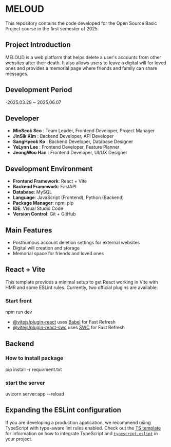 # MELOUD
This repository contains the code developed for the Open Source Basic Project course in the first semester of 2025.

## Project Introduction
MELOUD is a web platform that helps delete a user's accounts from other websites after their death.
It also allows users to leave a digital will for loved ones and provides a memorial page where friends and family can share messages.


## Development Period
-2025.03.29 ~ 2025.06.07


## Developer
- **MinSeok Seo** : Team Leader, Frontend Developer, Project Manager 
- **JinSik Kim** : Backend Developer, API Developer
- **SangHyeok Ko** : Backend Developer, Database Designer
- **YeLynn Lee** : Frontend Developer, Feature Planner
- **JeongWoo Han** : Frontend Developer, UI/UX Designer


## Development Environment
- **Frontend Framework**: React + Vite  
- **Backend Framework**: FastAPI  
- **Database**: MySQL  
- **Language**: JavaScript (Frontend), Python (Backend)  
- **Package Manager**: npm, pip  
- **IDE**: Visual Studio Code  
- **Version Control**: Git + GitHub


## Main Features
- Posthumous account deletion settings for external websites  
- Digital will creation and storage  
- Memorial space for friends and loved ones


## React + Vite

This template provides a minimal setup to get React working in Vite with HMR and some ESLint rules.
Currently, two official plugins are available:

### Start front
  npm run dev

- [@vitejs/plugin-react](https://github.com/vitejs/vite-plugin-react/blob/main/packages/plugin-react) uses [Babel](https://babeljs.io/) for Fast Refresh
- [@vitejs/plugin-react-swc](https://github.com/vitejs/vite-plugin-react/blob/main/packages/plugin-react-swc) uses [SWC](https://swc.rs/) for Fast Refresh

## Backend
### How to install package
  pip install -r requirment.txt

### start the server
  uvicorn server:app --reload



## Expanding the ESLint configuration

If you are developing a production application, we recommend using TypeScript with type-aware lint rules enabled. Check out the [TS template](https://github.com/vitejs/vite/tree/main/packages/create-vite/template-react-ts) for information on how to integrate TypeScript and [`typescript-eslint`](https://typescript-eslint.io) in your project.
